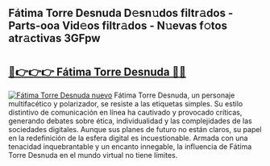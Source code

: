 ## Fátima Torre Desnuda D𝚎sn𝚞dos filtr𝚊dos - Parts-ooa Vid𝚎os filtr𝚊dos - N𝚞evas f𝚘tos atr𝚊ctivas 3GFpw

# <h2><a href="http://mbbdf7x.tromn.icu/?c=F%c3%a1tima+Torre+Desnuda">🔗👉👉👉 Fátima Torre Desnuda 🔗🔗</a></h2>

[![Fátima Torre Desnuda nuevo](https://i.imgur.com/pEAQMta.gif)](http://mbbdf7x.tromn.icu/?c=F%c3%a1tima+Torre+Desnuda)
Fátima Torre Desnuda, un personaje multifacético y polarizador, se resiste a las etiquetas simples. Su estilo distintivo de comunicación en línea ha cautivado y provocado críticas, generando debates sobre ética, individualidad y las complejidades de las sociedades digitales. Aunque sus planes de futuro no están claros, su papel en la redefinición de la esfera digital es incuestionable. Armada con una tenacidad inquebrantable y un encanto innegable, la influencia de Fátima Torre Desnuda en el mundo virtual no tiene límites.
